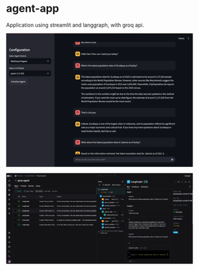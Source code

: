 # agent-app
Application using streamlit and langgraph, with groq api. 

![agent search tool](img/agent-search-tool.png)


![langsmith tracing](img/langsmith-tracing.png)
